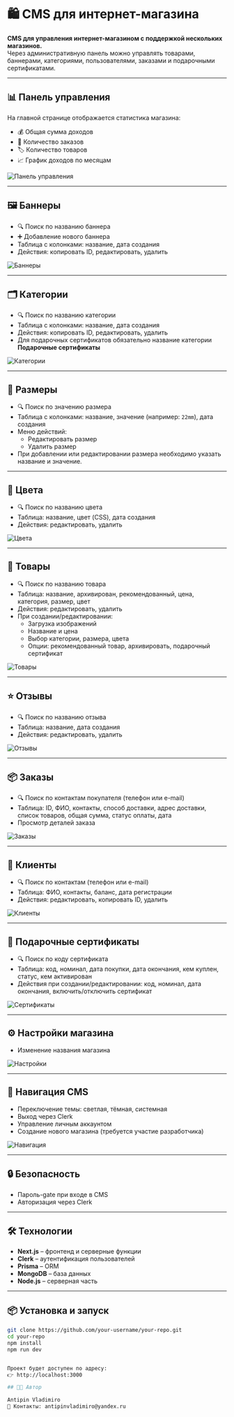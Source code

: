# 🛍️ CMS для интернет-магазина

**CMS для управления интернет-магазином с поддержкой нескольких магазинов.**  
Через административную панель можно управлять товарами, баннерами, категориями, пользователями, заказами и подарочными сертификатами.  

---

## 📊 Панель управления

На главной странице отображается статистика магазина:  
- 💰 Общая сумма доходов  
- 🛒 Количество заказов  
- 🏷️ Количество товаров  
- 📈 График доходов по месяцам  

![Панель управления](./assets/dashboard.png)

---

## 🖼️ Баннеры

- 🔍 Поиск по названию баннера  
- ➕ Добавление нового баннера  
- Таблица с колонками: название, дата создания  
- Действия: копировать ID, редактировать, удалить  

![Баннеры](./assets/banners.png)

---

## 🗂️ Категории

- 🔍 Поиск по названию категории  
- Таблица с колонками: название, дата создания  
- Действия: копировать ID, редактировать, удалить  
- Для подарочных сертификатов обязательно название категории **Подарочные сертификаты**  

![Категории](./assets/categories.png)

---

## 📏 Размеры

- 🔍 Поиск по значению размера  
- Таблица с колонками: название, значение (например: `22mm`), дата создания  
- Меню действий:
  - Редактировать размер  
  - Удалить размер  
- При добавлении или редактировании размера необходимо указать название и значение.  

---

## 🎨 Цвета

- 🔍 Поиск по названию цвета  
- Таблица: название, цвет (CSS), дата создания  
- Действия: редактировать, удалить  

![Цвета](./assets/colors.png)

---

## 🛒 Товары

- 🔍 Поиск по названию товара  
- Таблица: название, архивирован, рекомендованный, цена, категория, размер, цвет  
- Действия: редактировать, удалить  
- При создании/редактировании:
  - Загрузка изображений  
  - Название и цена  
  - Выбор категории, размера, цвета  
  - Опции: рекомендованный товар, архивировать, подарочный сертификат  

![Товары](./assets/products.png)

---

## ⭐ Отзывы

- 🔍 Поиск по названию отзыва  
- Таблица: название, дата создания  
- Действия: редактировать, удалить  

![Отзывы](./assets/reviews.png)

---

## 📦 Заказы

- 🔍 Поиск по контактам покупателя (телефон или e-mail)  
- Таблица: ID, ФИО, контакты, способ доставки, адрес доставки, список товаров, общая сумма, статус оплаты, дата  
- Просмотр деталей заказа  

![Заказы](./assets/orders.png)

---

## 👤 Клиенты

- 🔍 Поиск по контактам (телефон или e-mail)  
- Таблица: ФИО, контакты, баланс, дата регистрации  
- Действия: редактировать, копировать ID, удалить  

![Клиенты](./assets/customers.png)

---

## 🎁 Подарочные сертификаты

- 🔍 Поиск по коду сертификата  
- Таблица: код, номинал, дата покупки, дата окончания, кем куплен, статус, кем активирован  
- Действия при создании/редактировании: код, номинал, дата окончания, включить/отключить сертификат  

![Сертификаты](./assets/giftcards.png)

---

## ⚙️ Настройки магазина

- Изменение названия магазина  

![Настройки](./assets/settings.png)

---

## 🧭 Навигация CMS

- Переключение темы: светлая, тёмная, системная  
- Выход через Clerk  
- Управление личным аккаунтом  
- Создание нового магазина (требуется участие разработчика)  

![Навигация](./assets/navbar.png)

---

## 🔒 Безопасность

- Пароль-gate при входе в CMS  
- Авторизация через Clerk  

---

## 🛠️ Технологии

- **Next.js** – фронтенд и серверные функции  
- **Clerk** – аутентификация пользователей  
- **Prisma** – ORM  
- **MongoDB** – база данных  
- **Node.js** – серверная часть  

---

## 📦 Установка и запуск

```bash
git clone https://github.com/your-username/your-repo.git
cd your-repo
npm install
npm run dev


Проект будет доступен по адресу:
👉 http://localhost:3000

## 👨‍💻 Автор

Antipin Vladimiro
📩 Контакты: antipinvladimiro@yandex.ru